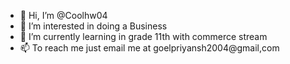 - 👋 Hi, I’m @Coolhw04
- 👀 I’m interested in doing a Business
- 🌱 I’m currently learning in grade 11th with commerce stream 
- 📫 To reach me just email me at goelpriyansh2004@gmail,com 

<!---
Coolhw04/Coolhw04 is a ✨ special ✨ repository because its `README.md` (this file) appears on your GitHub profile.
You can click the Preview link to take a look at your changes.
--->
